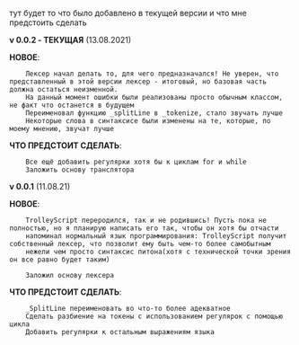 тут будет то что было добавлено в текущей версии и что мне предстоить сделать

**v 0.0.2 - ТЕКУЩАЯ** (13.08.2021)

__НОВОЕ__:

        Лексер начал делать то, для чего предназначался! Не уверен, что представленный в этой версии лексер - итоговый, но базовая часть должна остаться неизменной.
        На данный момент ошибки были реализованы просто обычным классом, не факт что останется в будущем
        Переименовал функцию _splitLine в _tokenize, стало звучать лучше
        Некоторые слова в синтаксисе были изменены на те, которые, по моему мнению, звучат лучше

__ЧТО ПРЕДСТОИТ СДЕЛАТЬ__:
        
        Все ещё добавить регулярки хотя бы к циклам for и while
        Заложить основу транслятора
        






**v 0.0.1** (11.08.21)

__НОВОЕ__:

        TrolleyScript переродился, так и не родившись! Пусть пока не полностью, но я планирую написать его так, чтобы он хотя бы отчасти
        напоминал нормальный язык программирования: TrolleyScript получит собственный лексер, что позволит ему быть чем-то более самобытным
        нежели чем просто синтаксис питона(хотя с технической точки зрения он все равно будет таким)

        Заложил основу лексера

__ЧТО ПРЕДСТОИТ СДЕЛАТЬ__:

        _SplitLine переименовать во что-то более адекватное
        Сделать разбиение на токены с использованием регулярок с помощью цикла
        Добавить регулярки к остальным выражениям языка

        